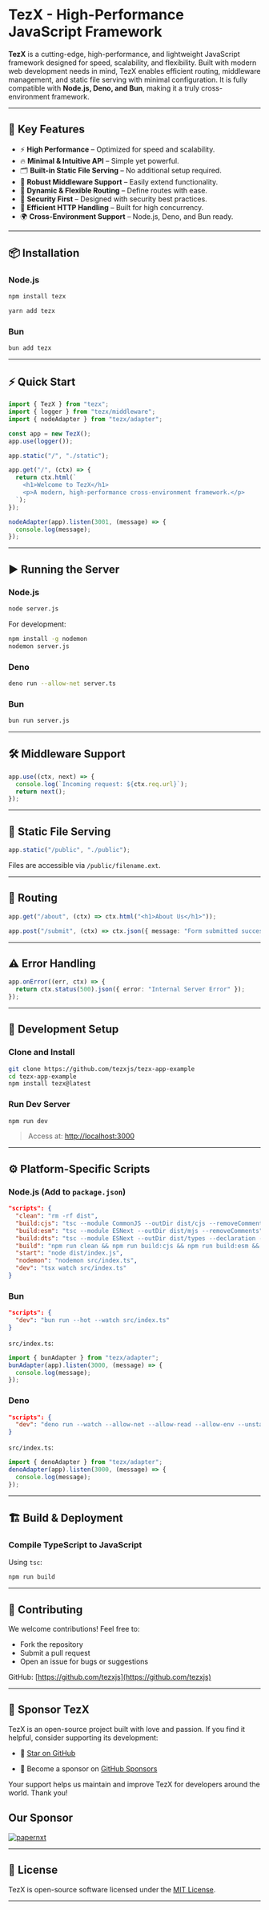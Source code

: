 # TezX - High-Performance JavaScript Framework

**TezX** is a cutting-edge, high-performance, and lightweight JavaScript framework designed for speed, scalability, and flexibility. Built with modern web development needs in mind, TezX enables efficient routing, middleware management, and static file serving with minimal configuration. It is fully compatible with **Node.js, Deno, and Bun**, making it a truly cross-environment framework.

---

## 🚀 Key Features

- ⚡ **High Performance** – Optimized for speed and scalability.
- 🔥 **Minimal & Intuitive API** – Simple yet powerful.
- 🗂️ **Built-in Static File Serving** – No additional setup required.
- 🔌 **Robust Middleware Support** – Easily extend functionality.
- 🧭 **Dynamic & Flexible Routing** – Define routes with ease.
- 🔐 **Security First** – Designed with security best practices.
- 📡 **Efficient HTTP Handling** – Built for high concurrency.
- 🌍 **Cross-Environment Support** – Node.js, Deno, and Bun ready.

---

## 📦 Installation

### Node.js

```bash
npm install tezx
```

```bash
yarn add tezx
````

### Bun

```bash
bun add tezx
```

<!--
### Deno

```ts
import { TezX } from "https://deno.land/x/tezx/mod.ts";
``` 
-->

---

## ⚡ Quick Start

```ts
import { TezX } from "tezx";
import { logger } from "tezx/middleware";
import { nodeAdapter } from "tezx/adapter";

const app = new TezX();
app.use(logger());

app.static("/", "./static");

app.get("/", (ctx) => {
  return ctx.html(`
    <h1>Welcome to TezX</h1>
    <p>A modern, high-performance cross-environment framework.</p>
  `);
});

nodeAdapter(app).listen(3001, (message) => {
  console.log(message);
});
```

---

## ▶ Running the Server

### Node.js

```bash
node server.js
```

For development:

```bash
npm install -g nodemon
nodemon server.js
```

### Deno

```bash
deno run --allow-net server.ts
```

### Bun

```bash
bun run server.js
```

---

## 🛠 Middleware Support

```ts
app.use((ctx, next) => {
  console.log(`Incoming request: ${ctx.req.url}`);
  return next();
});
```

---

## 📂 Static File Serving

```ts
app.static("/public", "./public");
```

Files are accessible via `/public/filename.ext`.

---

## 🔀 Routing

```ts
app.get("/about", (ctx) => ctx.html("<h1>About Us</h1>"));

app.post("/submit", (ctx) => ctx.json({ message: "Form submitted successfully" }));
```

---

## ⚠️ Error Handling

```ts
app.onError((err, ctx) => {
  return ctx.status(500).json({ error: "Internal Server Error" });
});
```

---

## 🧪 Development Setup

### Clone and Install

```bash
git clone https://github.com/tezxjs/tezx-app-example
cd tezx-app-example
npm install tezx@latest
```

### Run Dev Server

```bash
npm run dev
```

> Access at: [http://localhost:3000](http://localhost:3000)

---

## ⚙️ Platform-Specific Scripts

### Node.js (Add to `package.json`)

```json
"scripts": {
  "clean": "rm -rf dist",
  "build:cjs": "tsc --module CommonJS --outDir dist/cjs --removeComments",
  "build:esm": "tsc --module ESNext --outDir dist/mjs --removeComments",
  "build:dts": "tsc --module ESNext --outDir dist/types --declaration --emitDeclarationOnly",
  "build": "npm run clean && npm run build:cjs && npm run build:esm && npm run build:dts",
  "start": "node dist/index.js",
  "nodemon": "nodemon src/index.ts",
  "dev": "tsx watch src/index.ts"
}
```

### Bun

```json
"scripts": {
  "dev": "bun run --hot --watch src/index.ts"
}
```

`src/index.ts`:

```ts
import { bunAdapter } from "tezx/adapter";
bunAdapter(app).listen(3000, (message) => {
  console.log(message);
});
```

### Deno

```json
"scripts": {
  "dev": "deno run --watch --allow-net --allow-read --allow-env --unstable-sloppy-imports src/index.ts"
}
```

`src/index.ts`:

```ts
import { denoAdapter } from "tezx/adapter";
denoAdapter(app).listen(3000, (message) => {
  console.log(message);
});
```

---

## 🏗 Build & Deployment

### Compile TypeScript to JavaScript

Using `tsc`:

```bash
npm run build
```

---

## 🤝 Contributing

We welcome contributions! Feel free to:

- Fork the repository
- Submit a pull request
- Open an issue for bugs or suggestions

GitHub: [https://github.com/tezxjs](https://github.com/tezxjs)

---

## 💖 Sponsor TezX

TezX is an open-source project built with love and passion. If you find it helpful, consider supporting its development:

- 🌟 [Star on GitHub](https://github.com/tezxjs/TezX)
<!-- - ☕ [Buy Me a Coffee](https://www.buymeacoffee.com/srakib17) -->
- 💸 Become a sponsor on [GitHub Sponsors](https://github.com/sponsors/srakib17)

Your support helps us maintain and improve TezX for developers around the world. Thank you!

## Our Sponsor

[![papernxt](https://papernxt.com/favicon.ico)](https://papernxt.com)

---

## 📜 License

TezX is open-source software licensed under the [MIT License](./LICENSE).

---
